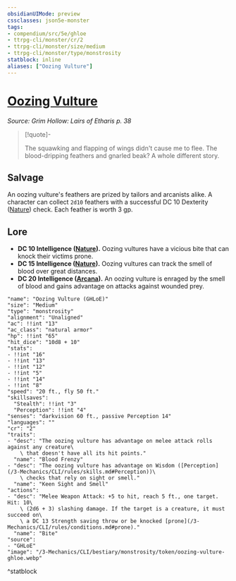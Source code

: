 ```yaml
---
obsidianUIMode: preview
cssclasses: json5e-monster
tags:
- compendium/src/5e/ghloe
- ttrpg-cli/monster/cr/2
- ttrpg-cli/monster/size/medium
- ttrpg-cli/monster/type/monstrosity
statblock: inline
aliases: ["Oozing Vulture"]
---
```

# [Oozing Vulture](3-Mechanics\CLI\bestiary\monstrosity/oozing-vulture-ghloe.md)
*Source: Grim Hollow: Lairs of Etharis p. 38*  

> [!quote]-  
> 
> The squawking and flapping of wings didn't cause me to flee. The blood-dripping feathers and gnarled beak? A whole different story.

## Salvage

An oozing vulture's feathers are prized by tailors and arcanists alike. A character can collect `2d10` feathers with a successful DC 10 Dexterity ([Nature](/3-Mechanics/CLI/rules/skills.md#Nature)) check. Each feather is worth 3 gp.

## Lore

- **DC 10 Intelligence ([Nature](/3-Mechanics/CLI/rules/skills.md#Nature)).** Oozing vultures have a vicious bite that can knock their victims prone.  
- **DC 15 Intelligence ([Nature](/3-Mechanics/CLI/rules/skills.md#Nature)).** Oozing vultures can track the smell of blood over great distances.  
- **DC 20 Intelligence ([Arcana](/3-Mechanics/CLI/rules/skills.md#Arcana)).** An oozing vulture is enraged by the smell of blood and gains advantage on attacks against wounded prey.  

```statblock
"name": "Oozing Vulture (GHLoE)"
"size": "Medium"
"type": "monstrosity"
"alignment": "Unaligned"
"ac": !!int "13"
"ac_class": "natural armor"
"hp": !!int "65"
"hit_dice": "10d8 + 10"
"stats":
- !!int "16"
- !!int "13"
- !!int "12"
- !!int "5"
- !!int "14"
- !!int "8"
"speed": "20 ft., fly 50 ft."
"skillsaves":
  "Stealth": !!int "3"
  "Perception": !!int "4"
"senses": "darkvision 60 ft., passive Perception 14"
"languages": ""
"cr": "2"
"traits":
- "desc": "The oozing vulture has advantage on melee attack rolls against any creature\
    \ that doesn't have all its hit points."
  "name": "Blood Frenzy"
- "desc": "The oozing vulture has advantage on Wisdom ([Perception](/3-Mechanics/CLI/rules/skills.md#Perception))\
    \ checks that rely on sight or smell."
  "name": "Keen Sight and Smell"
"actions":
- "desc": "Melee Weapon Attack: +5 to hit, reach 5 ft., one target. Hit: 10\
    \ (2d6 + 3) slashing damage. If the target is a creature, it must succeed on\
    \ a DC 13 Strength saving throw or be knocked [prone](/3-Mechanics/CLI/rules/conditions.md#prone)."
  "name": "Bite"
"source":
- "GHLoE"
"image": "/3-Mechanics/CLI/bestiary/monstrosity/token/oozing-vulture-ghloe.webp"
```
^statblock